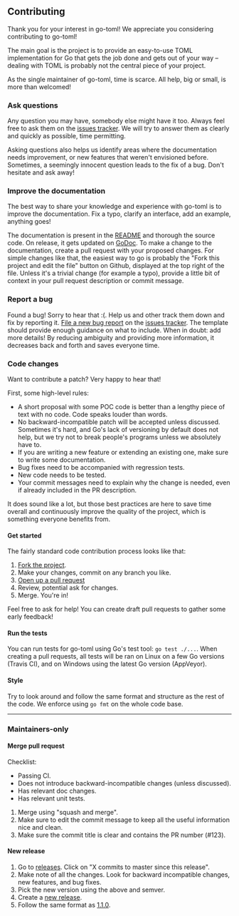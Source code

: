## Contributing

Thank you for your interest in go-toml! We appreciate you considering
contributing to go-toml!

The main goal is the project is to provide an easy-to-use TOML
implementation for Go that gets the job done and gets out of your way –
dealing with TOML is probably not the central piece of your project.

As the single maintainer of go-toml, time is scarce. All help, big or
small, is more than welcomed!

### Ask questions

Any question you may have, somebody else might have it too. Always feel
free to ask them on the [issues tracker][issues-tracker].  We will try to
answer them as clearly and quickly as possible, time permitting.

Asking questions also helps us identify areas where the documentation needs
improvement, or new features that weren't envisioned before. Sometimes, a
seemingly innocent question leads to the fix of a bug. Don't hesitate and
ask away!

### Improve the documentation

The best way to share your knowledge and experience with go-toml is to
improve the documentation. Fix a typo, clarify an interface, add an
example, anything goes!

The documentation is present in the [README][readme] and thorough the
source code. On release, it gets updated on [GoDoc][godoc]. To make a
change to the documentation, create a pull request with your proposed
changes. For simple changes like that, the easiest way to go is probably
the "Fork this project and edit the file" button on Github, displayed at
the top right of the file. Unless it's a trivial change (for example a
typo), provide a little bit of context in your pull request description or
commit message.

### Report a bug

Found a bug! Sorry to hear that :(. Help us and other track them down and
fix by reporting it. [File a new bug report][bug-report] on the [issues
tracker][issues-tracker]. The template should provide enough guidance on
what to include. When in doubt: add more details! By reducing ambiguity and
providing more information, it decreases back and forth and saves everyone
time.

### Code changes

Want to contribute a patch? Very happy to hear that!

First, some high-level rules:

* A short proposal with some POC code is better than a lengthy piece of
  text with no code. Code speaks louder than words.
* No backward-incompatible patch will be accepted unless discussed.
  Sometimes it's hard, and Go's lack of versioning by default does not
  help, but we try not to break people's programs unless we absolutely have
  to.
* If you are writing a new feature or extending an existing one, make sure
  to write some documentation.
* Bug fixes need to be accompanied with regression tests.
* New code needs to be tested.
* Your commit messages need to explain why the change is needed, even if
  already included in the PR description.

It does sound like a lot, but those best practices are here to save time
overall and continuously improve the quality of the project, which is
something everyone benefits from.

#### Get started

The fairly standard code contribution process looks like that:

1. [Fork the project][fork].
2. Make your changes, commit on any branch you like.
3. [Open up a pull request][pull-request]
4. Review, potential ask for changes.
5. Merge. You're in!

Feel free to ask for help! You can create draft pull requests to gather
some early feedback!

#### Run the tests

You can run tests for go-toml using Go's test tool: `go test ./...`.
When creating a pull requests, all tests will be ran on Linux on a few Go
versions (Travis CI), and on Windows using the latest Go version
(AppVeyor).

#### Style

Try to look around and follow the same format and structure as the rest of
the code. We enforce using `go fmt` on the whole code base.

---

### Maintainers-only

#### Merge pull request

Checklist:

* Passing CI.
* Does not introduce backward-incompatible changes (unless discussed).
* Has relevant doc changes.
* Has relevant unit tests.

1. Merge using "squash and merge".
2. Make sure to edit the commit message to keep all the useful information
   nice and clean.
3. Make sure the commit title is clear and contains the PR number (#123).

#### New release

1. Go to [releases][releases]. Click on "X commits to master since this
   release".
2. Make note of all the changes. Look for backward incompatible changes,
   new features, and bug fixes.
3. Pick the new version using the above and semver.
4. Create a [new release][new-release].
5. Follow the same format as [1.1.0][release-110].

[issues-tracker]: https://github.com/skyzyx/go-toml-fork/issues
[bug-report]: https://github.com/skyzyx/go-toml-fork/issues/new?template=bug_report.md
[godoc]: https://godoc.org/github.com/skyzyx/go-toml-fork
[readme]: ./README.md
[fork]: https://help.github.com/articles/fork-a-repo
[pull-request]: https://help.github.com/en/articles/creating-a-pull-request
[releases]: https://github.com/skyzyx/go-toml-fork/releases
[new-release]: https://github.com/skyzyx/go-toml-fork/releases/new
[release-110]: https://github.com/skyzyx/go-toml-fork/releases/tag/v1.1.0
